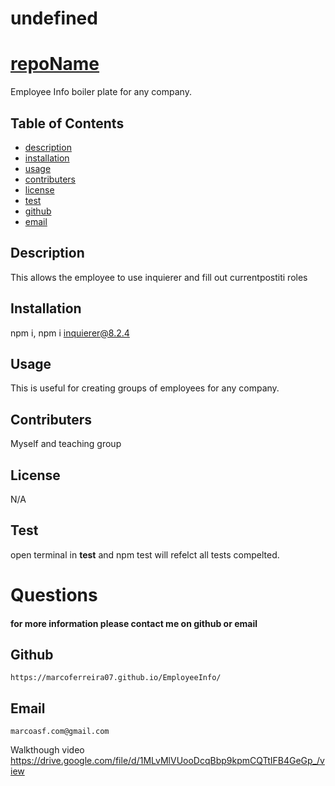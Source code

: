 # undefined
# [repoName](#repoName)
Employee Info boiler plate for any company.
## Table of Contents  
* [description](#description)  
* [installation](#installation) 
* [usage](#usage)  
* [contributers](#contributers) 
* [license](#license)
* [test](#test)
* [github](#github)  
* [email](#email)  
## Description
This allows the employee to use inquierer and fill out currentpostiti roles 
## Installation
npm i, npm i inquierer@8.2.4 
## Usage
This is useful for creating groups of employees for any company. 
## Contributers
Myself and teaching group
## License
N/A
## Test
open terminal in __test__ and npm test will refelct all tests compelted. 
# Questions
#### for more information please contact me on github or email
## Github
    https://marcoferreira07.github.io/EmployeeInfo/
## Email
    marcoasf.com@gmail.com
Walkthough video https://drive.google.com/file/d/1MLvMlVUooDcqBbp9kpmCQTtIFB4GeGp_/view